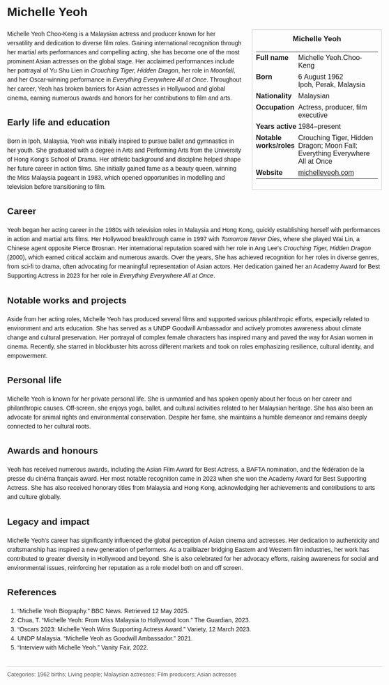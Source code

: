 <!DOCTYPE html>
<html>
<head>
  <title>Michelle Yeoh – Profile</title>
  <style>
    body { font-family: Arial, sans-serif; margin: 2rem auto; max-width: 960px; line-height: 1.5; }
    aside.infobox { float: right; width: 280px; margin: 0 0 1rem 1.5rem; border: 1px solid #ccc; padding: 0.5rem; font-size: 0.9rem; }
    aside.infobox h3 { text-align: center; margin-top: 0; }
    aside.infobox table { width: 100%; border-collapse: collapse; }
    aside.infobox td { padding: 0.25rem 0; vertical-align: top; }
    h1 { margin-top: 0; }
    footer.categories { font-size: 0.8rem; color: #555; border-top: 1px solid #ddd; padding-top: 0.5rem; margin-top: 2rem; }
  </style>
</head>
<body>
  <h1>Michelle Yeoh</h1>
  <aside class="infobox">
    <h3>Michelle Yeoh</h3>
    <table>
      <tr><td><strong>Full name</strong></td><td>Michelle Yeoh.Choo-Keng</td></tr>
      <tr><td><strong>Born</strong></td><td>6 August 1962<br>Ipoh, Perak, Malaysia</td></tr>
      <tr><td><strong>Nationality</strong></td><td>Malaysian</td></tr>
      <tr><td><strong>Occupation</strong></td><td>Actress, producer, film executive</td></tr>
      <tr><td><strong>Years active</strong></td><td>1984–present</td></tr>
      <tr><td><strong>Notable works/roles</strong></td><td>Crouching Tiger, Hidden Dragon; Moon Fall; Everything Everywhere All at Once</td></tr>
      <tr><td><strong>Website</strong></td><td><a href="https://michelleyeoh.com">michelleyeoh.com</a></td></tr>
    </table>
  </aside>
  <p>Michelle Yeoh Choo-Keng is a Malaysian actress and producer known for her versatility and dedication to diverse film roles. Gaining international recognition through her martial arts performances and compelling acting, she has become one of the most prominent Asian actresses on the global stage. Her acclaimed performances include her portrayal of Yu Shu Lien in <em>Crouching Tiger, Hidden Dragon</em>, her role in <em>Moonfall</em>, and her Oscar-winning performance in <em>Everything Everywhere All at Once</em>. Throughout her career, Yeoh has broken barriers for Asian actresses in Hollywood and global cinema, earning numerous awards and honors for her contributions to film and arts.</p>

  <h2>Early life and education</h2>
  <p>Born in Ipoh, Malaysia, Yeoh was initially inspired to pursue ballet and gymnastics in her youth. She graduated with a degree in Arts and Performing Arts from the University of Hong Kong’s School of Drama. Her athletic background and discipline helped shape her future career in action films. She initially gained fame as a beauty queen, winning the Miss Malaysia pageant in 1983, which opened opportunities in modelling and television before transitioning to film.</p>

  <h2>Career</h2>
  <p>Yeoh began her acting career in the 1980s with television roles in Malaysia and Hong Kong, quickly establishing herself with performances in action and martial arts films. Her Hollywood breakthrough came in 1997 with <em>Tomorrow Never Dies</em>, where she played Wai Lin, a Chinese agent opposite Pierce Brosnan. Her international reputation soared with her role in Ang Lee’s <em>Crouching Tiger, Hidden Dragon</em> (2000), which earned critical acclaim and numerous awards. Over the years, She has achieved recognition for her roles in diverse genres, from sci-fi to drama, often advocating for meaningful representation of Asian actors. Her dedication gained her an Academy Award for Best Supporting Actress in 2023 for her role in <em>Everything Everywhere All at Once</em>.</p>

  <h2>Notable works and projects</h2>
  <p>Aside from her acting roles, Michelle Yeoh has produced several films and supported various philanthropic efforts, especially related to environment and arts education. She has served as a UNDP Goodwill Ambassador and actively promotes awareness about climate change and cultural preservation. Her portrayal of complex female characters has inspired many and paved the way for Asian women in cinema. Recently, she starred in blockbuster hits across different markets and took on roles emphasizing resilience, cultural identity, and empowerment.</p>

  <h2>Personal life</h2>
  <p>Michelle Yeoh is known for her private personal life. She is unmarried and has spoken openly about her focus on her career and philanthropic causes. Off-screen, she enjoys yoga, ballet, and cultural activities related to her Malaysian heritage. She has also been an advocate for animal rights and environmental conservation. Despite her fame, she maintains a humble demeanor and remains deeply connected to her cultural roots.</p>

  <h2>Awards and honours</h2>
  <p>Yeoh has received numerous awards, including the Asian Film Award for Best Actress, a BAFTA nomination, and the fèdération de la presse du cinéma français award. Her most notable recognition came in 2023 when she won the Academy Award for Best Supporting Actress. She has also received honorary titles from Malaysia and Hong Kong, acknowledging her achievements and contributions to arts and culture globally.</p>

  <h2>Legacy and impact</h2>
  <p>Michelle Yeoh’s career has significantly influenced the global perception of Asian cinema and actresses. Her dedication to authenticity and craftsmanship has inspired a new generation of performers. As a trailblazer bridging Eastern and Western film industries, her work has contributed to greater diversity in Hollywood and beyond. She is also celebrated for her advocacy efforts, raising awareness for social and environmental issues, reinforcing her reputation as a role model both on and off screen.</p>

  <h2>References</h2>
  <ol>
    <li>“Michelle Yeoh Biography.” BBC News. Retrieved 12 May 2025.</li>
    <li>Chua, T. “Michelle Yeoh: From Miss Malaysia to Hollywood Icon.” The Guardian, 2023.</li>
    <li>“Oscars 2023: Michelle Yeoh Wins Supporting Actress Award.” Variety, 12 March 2023.</li>
    <li>UNDP Malaysia. “Michelle Yeoh as Goodwill Ambassador.” 2021.</li>
    <li>“Interview with Michelle Yeoh.” Vanity Fair, 2022.</li>
  </ol>

  <footer class="categories">Categories: 1962 births; Living people; Malaysian actresses; Film producers; Asian actresses